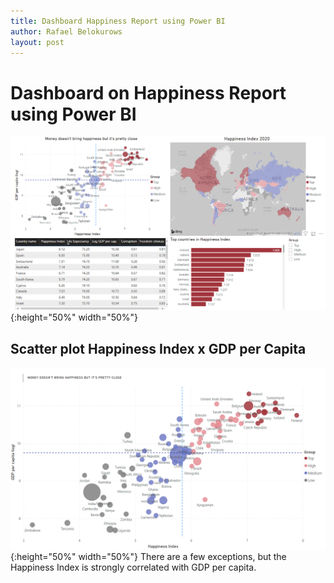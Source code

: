 ```yaml
---
title: Dashboard Happiness Report using Power BI
author: Rafael Belokurows
layout: post
---
```


# Dashboard on Happiness Report using Power BI
![Happiness Report Dashboard](/assets/images/powerbi-dashboard-happiness.png "Happiness Report Dashboard"){:height="50%" width="50%"}
## Scatter plot Happiness Index x GDP per Capita
![Happiness Report Scatter Plot](/assets/images/scatter-plot-powerbi.png "Happiness Report Scatter Plot"){:height="50%" width="50%"}
There are a few exceptions, but the Happiness Index is strongly correlated with GDP per capita.
